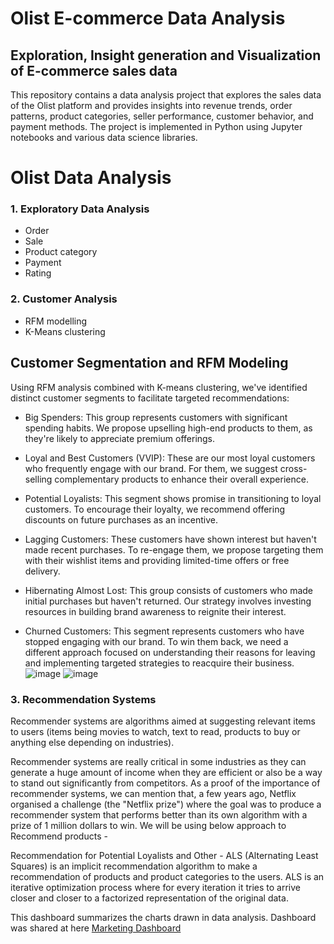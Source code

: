 # Olist E-commerce Data Analysis

## Exploration, Insight generation and Visualization of E-commerce sales data
This repository contains a data analysis project that explores the sales data of the Olist platform and provides insights into revenue trends, order patterns, product categories, seller performance, customer behavior, and payment methods. The project is implemented in Python using Jupyter notebooks and various data science libraries.

# Olist Data Analysis
### 1. Exploratory Data Analysis
* Order
* Sale
* Product category
* Payment
* Rating
### 2. Customer Analysis
* RFM modelling
* K-Means clustering
## Customer Segmentation and RFM Modeling 
Using RFM analysis combined with K-means clustering, we've identified distinct customer segments to facilitate targeted recommendations:

* Big Spenders: This group represents customers with significant spending habits. We propose upselling high-end products to them, as they're likely to appreciate premium offerings.

* Loyal and Best Customers (VVIP): These are our most loyal customers who frequently engage with our brand. For them, we suggest cross-selling complementary products to enhance their overall experience.

* Potential Loyalists: This segment shows promise in transitioning to loyal customers. To encourage their loyalty, we recommend offering discounts on future purchases as an incentive.

* Lagging Customers: These customers have shown interest but haven't made recent purchases. To re-engage them, we propose targeting them with their wishlist items and providing limited-time offers or free delivery.

* Hibernating Almost Lost: This group consists of customers who made initial purchases but haven't returned. Our strategy involves investing resources in building brand awareness to reignite their interest.

* Churned Customers: This segment represents customers who have stopped engaging with our brand. To win them back, we need a different approach focused on understanding their reasons for leaving and implementing targeted strategies to reacquire their business.
![image](https://github.com/ThucNguyen22/Olist-E-commerce-Data-Analysis./assets/151516549/e7236274-bd25-4fc7-92a6-67a53cd0cbb9)
![image](https://github.com/ThucNguyen22/Olist-E-commerce-Data-Analysis./assets/151516549/7fe0147a-21e6-48e3-8334-eff703d3749a)

### 3. Recommendation Systems  

Recommender systems are algorithms aimed at suggesting relevant items to users (items being movies to watch, text to read, products to buy or anything else depending on industries).

Recommender systems are really critical in some industries as they can generate a huge amount of income when they are efficient or also be a way to stand out significantly from competitors. As a proof of the importance of recommender systems, we can mention that, a few years ago, Netflix organised a challenge (the "Netflix prize") where the goal was to produce a recommender system that performs better than its own algorithm with a prize of 1 million dollars to win.
We will be using below approach to Recommend products - 
 
Recommendation for Potential Loyalists and Other - 
ALS (Alternating Least Squares) is an implicit recommendation algorithm to make a recommendation of products and product categories to the users. ALS is an iterative optimization process where for every iteration it tries to arrive closer and closer to a factorized representation of the original data.

This dashboard summarizes the charts drawn in data analysis. Dashboard was shared at here [Marketing Dashboard](<https://lookerstudio.google.com/u/0/reporting/dad93adf-5ad4-448f-9fdd-f75768732542/page/8LItD>)
